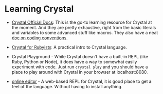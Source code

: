 # Learning Crystal

- [Crystal Official Docs][offical-doc]: This is the go-to learning resource for Crystal at the moment. And they are pretty exhaustive, right from the basic literals and variables to some advanced stuff like macros. They also have a neat [doc on coding conventions][coding conventions].

- [Crystal for Rubyists][rubyists guide]: A practical intro to Crystal language.

- Crystal Playground - While Crystal doesn't have a built-in REPL (like Ruby, Python or Node), it does have a way to somewhat easily experiment with code. Just run `crystal play` and you should have a place to play around with Crystal in your browser at localhost:8080.

- [online editor][online editor] - A web-based REPL for Crystal, it is good place to get a feel of the language. 
  Without having to install anything.

[rubyists guide]: http://www.crystalforrubyists.com/
[offical-doc]: https://crystal-lang.org/docs/
[coding conventions]: https://crystal-lang.org/reference/conventions/coding_style.html
[online editor]: https://replit.com/languages/crystal
